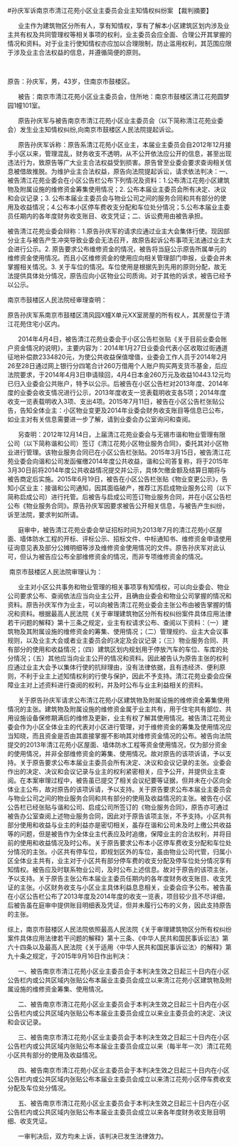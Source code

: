 #孙庆军诉南京市清江花苑小区业主委员会业主知情权纠纷案 
【裁判摘要】

      业主作为建筑物区分所有人，享有知情权，享有了解本小区建筑区划内涉及业主共有权及共同管理权等相关事项的权利，业主委员会应全面、合理公开其掌握的情况和资料。对于业主行使知情权亦应加以合理限制，防止滥用权利，其范围应限于涉及业主合法权益的信息，并遵循简便的原则。

      

原告：孙庆军，男，43岁，住南京市鼓楼区。

      被告：南京市清江花苑小区业主委员会，住所地：南京市鼓楼区清江花苑圆梦园1幢101室。

      原告孙庆军与被告南京市清江花苑小区业主委员会（以下简称清江花苑业委会）发生业主知情权纠纷,向南京市鼓楼区人民法院提起诉讼。

      原告孙庆军诉称：原告系清江花苑小区业主，本届业主委员会自2012年12月接手小区以来，管理混乱，财务收支不透明，从不公开依法应公开的信息，甚至出现违法行为，致原告等广大业主合法权益受到损害。原告曾至业委会要求查询相关信息被借故推脱。为维护业主合法权益，原告向法院提起诉讼，请求依法判决：一、被告清江花苑业委会在小区公告栏公布下列情况及资料：1.公布清江花苑小区建筑物及附属设施的维修资金筹集使用情况；2. 公布本届业主委员会所有决定、决议和会议记录；3. 公布本届业主委员会与物业公司之间的服务合同和共有部分的使用及收益情况；4.公布本小区停车费收支分配和车位处分情况；5.公布本届业主委员任期内的各年度财务收支账目、收支凭证；二、诉讼费用由被告承担。

被告清江花苑业委会辩称：1.原告孙庆军的请求应通过业主大会集体行使。现因部分业主与被告产生冲突导致业委会无法召开，故原告起诉公布事项无法通过业主大会进行公示。2. 原告要求公布维修资金的情况，被告将当庭公示原告所属单元的维修资金使用情况。而且小区维修资金的使用应向相关管理部门申报，业委会并未掌握相关情况。3. 关于车位的情况。车位使用是根据先到先用的原则分配，故无法提供具体处分情况，原告应向小区物业公司质询。对于其他的诉求，被告已经予以公示。

南京市鼓楼区人民法院经审理查明：

原告孙庆军系南京市鼓楼区清风园X幢X单元XX室房屋的所有权人，其房屋位于清江花苑住宅小区内。

      2014年4月4日，被告清江花苑业委会于小区公告栏张贴《关于目前业委会账户资金情况的说明》，主要内容为：2014年1月27日业委会代表小区收取过街通道征地补偿款2334820元，为使公共收益保值增值，业委会工作人员于2014年2月26至28日通过网上银行分四笔合计260万借用个人账户购买两支货币基金，后应法院要求，于2014年4月3日申请赎回，4月4日本金260万元及收益10443.12元均已归入业委会公共账户，特予以公示。后被告在小区公告栏对2013年度、2014年度的业委会收支情况进行公示，2013年度收支一览表载明收支各5项；2014年度收支一览表载明收入3项、支出4项。2015年7月11日，被告在小区公告栏张贴公告，告知全体业主：小区物业变更及2014年业委会财务收支账目等信息已公布，如业主对有关信息需要进一步了解，请到业委会办公室询问和查阅。

      另查明：2012年12月14日，上届清江花苑业委会与无锡市谐和物业管理有限公司（以下简称谐和公司）签订《清江花苑小区物业服务合同》，委托其对小区物业进行管理。该物业服务合同已在小区公告栏张贴。2015年3月15日，被告清江花苑业委会向谐和公司发函催缴2014年度公共收益，谐和公司答复称，将于2015年3月30日前将2014年度公共收益情况提交并公示，具体欠缴金额及结算日期将与被告商定后实施。2015年6月19日，被告在小区公告栏张贴《物业变更公示》，告知小区业主：接谐和公司通知，因其面临破产，推荐江苏启成物业服务公司（以下简称启成公司）进行托管。后被告与启成公司签订物业服务合同，并在小区公告栏公布《物业服务合同》。原告孙庆军因要求被告公开相关信息，与被告产生纠纷，诉至法院，要求判如所请。

      庭审中，被告清江花苑业委会举证招标时间为2013年7月的清江花苑小区屋面、墙体防水工程的开标、评标公示、招标文件、中标通知书、维修资金申请使用征询意见表及部分公摊明细等涉及维修资金使用情况的文件。原告孙庆军对此认可，但认为被告应公布全部维修资金的情况，而非专项维修资金的情况。

 南京市鼓楼区人民法院审理认为：

      业主对小区公共事务和物业管理的相关事项享有知情权，可以向业委会、物业公司要求公布、查阅依法应当向业主公开，且确由业委会和物业公司掌握的情况和资料。原告孙庆军作为业主，可以向被告清江花苑业委会主张公布由被告掌握的情况和资料。根据最高人民法院《关于审理建筑物区分所有权纠纷案件具体应用法律若干问题的解释》第十三条之规定，业主有权请求公布、查阅以下资料：（一）建筑物及其附属设施的维修资金的筹集、使用情况；（二）管理规约、业主大会议事规则，以及业主大会或者业主委员会的决定及会议记录；（三）物业服务合同、共有部分的使用和收益情况；（四）建筑区划内规划用于停放汽车的车位、车库的处分情况；（五）其他应当向业主公开的情况和资料。因此被告认为原告主张的权利应通过业主大会予以集体行使的抗辩理由，没有法律依据，且有违经济、便利原则，不利于业主上述知情权利的行使与保护，因此不予支持。清江花苑业委会应保障业主对上述资料进行查阅的权利，并及时公布与业主利益相关的资料。

      关于原告孙庆军请求公布清江花苑小区建筑物及附属设施的维修资金筹集使用情况的主张。建筑物及附属设施的维修资金属于业主共有，用于住宅共有部位、共用设施设备保修期满后的维修及更新，业主有权了解其使用情况。被告清江花苑业委会作为小区全体业主的代表对小区进行管理，对于维修资金的筹集及使用情况应当知晓，而且资金是否由其直接掌握不影响其对维修资金情况的公布。被告向法院提交的2013年清江花苑小区屋面、墙体防水工程等资金使用情况，仅为部分资金的使用情况，并非全部维修资金的筹集、使用情况。故对原告的该项诉请，予以支持。关于原告要求公布本届业主委员会所有决定、决议和会议记录的主张。业委会作出的决定、决议和会议记录与业主的权利紧密相关，应予公开，并提供业主查阅。在本案审理过程中，被告虽已提交了相关会议纪要等证据，但并未在小区向全体业主公布，故对原告的该项诉请，予以支持。关于原告要求公布本届业主委员会与物业公司之间的物业服务合同和共有部分的使用及收益情况的主张。被告在小区公告栏已经张贴与谐和公司、启成公司所签订的《物业服务合同》，原告亦可通过被告办公室查阅上述物业服务合同，因此对于原告该项主张，不予支持。小区共有部分使用和收益与业主的利益亦是密切相关，虽存在谐和公司未及时上缴公共收益等的问题，但是被告作为全体业主代表应及时追缴，保障业主的合法权利，并将目前的使用和收益情况及时公布。关于原告要求公布本小区停车费收支分配和车位处分情况的主张。小区共有停车位，即规划区外的车位，虽由物业公司代管，归属小区全体业主共有，业主对于小区共有部分停车费的收支分配及停车位处分情况享有知情权。被告应及时联系物业公司，及时公布上述信息。故对于原告的该项主张，予以支持。关于原告主张公布本届业主委员任期内的各年度财务收支账目、收支凭证的主张。小区财务收支与小区业主具体利益息息相关，业委会应予公布。被告虽在小区公告栏公布了2013年度及2014年度的收支一览表，项目较少且不尽详细，后被告虽在庭审中提供账目明细表及凭证，但并未履行公布的义务，因此支持原告的主张。

综上，南京市鼓楼区人民法院依照最高人民法院《关于审理建筑物区分所有权纠纷案件具体应用法律若干问题的解释》第十三条、《中华人民共和国民事诉讼法》第六十四条以及最高人民法院《关于适用〈中华人民共和国民事诉讼法〉的解释》第九十条之规定，于2015年9月16日作出判决：

      一、被告南京市清江花苑小区业主委员会于本判决生效之日起三十日内在小区公告栏内或公共区域内张贴公布本届业主委员会成立以来清江花苑小区建筑物及附属设施的维修资金筹集、使用情况。

      二、被告南京市清江花苑小区业主委员会于本判决生效之日起三十日内在小区公告栏内或公共区域内张贴公布本届业主委员会成立以来业主委员会的决定、决议和会议记录。

      三、被告南京市清江花苑小区业主委员会于本判决生效之日起三十日内在小区公告栏内或公共区域内张贴公布本届业主委员会成立以来（每半年一次）清江花苑小区共有部分的使用及收益情况。

      四、被告南京市清江花苑小区业主委员会于本判决生效之日起三十日内在小区公告栏内或公共区域内张贴公布本届业主委员会成立以来清江花苑小区停车费收支分配及车位处分情况。

      五、被告南京市清江花苑小区业主委员会于本判决生效之日起三十日内在小区公告栏内或公共区域内张贴公布本届业主委员会成立以来各年度财务收支账目明细、收支凭证。

      一审判决后，双方均未上诉，该判决已发生法律效力。



